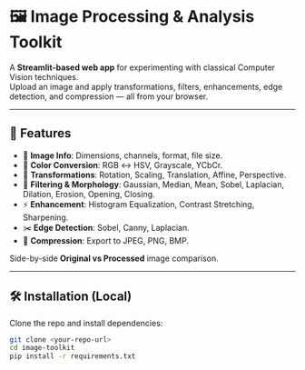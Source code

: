 # 🖼️ Image Processing & Analysis Toolkit

A **Streamlit-based web app** for experimenting with classical Computer Vision techniques.  
Upload an image and apply transformations, filters, enhancements, edge detection, and compression — all from your browser.

---

## 🚀 Features
- 📏 **Image Info**: Dimensions, channels, format, file size.  
- 🎨 **Color Conversion**: RGB ↔ HSV, Grayscale, YCbCr.  
- 🔄 **Transformations**: Rotation, Scaling, Translation, Affine, Perspective.  
- 🧹 **Filtering & Morphology**: Gaussian, Median, Mean, Sobel, Laplacian, Dilation, Erosion, Opening, Closing.  
- ⚡ **Enhancement**: Histogram Equalization, Contrast Stretching, Sharpening.  
- ✂️ **Edge Detection**: Sobel, Canny, Laplacian.  
- 💾 **Compression**: Export to JPEG, PNG, BMP.  

Side-by-side **Original vs Processed** image comparison.

---

## 🛠️ Installation (Local)

Clone the repo and install dependencies:

```bash
git clone <your-repo-url>
cd image-toolkit
pip install -r requirements.txt
